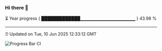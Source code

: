 ### Hi there 👋

⏳ Year progress { █████████████▁▁▁▁▁▁▁▁▁▁▁▁▁▁▁▁▁ } 43.98 %

---

⏰ Updated on Tue, 10 Jun 2025 12:33:12 GMT

![Progress Bar CI](https://github.com/liununu/liununu/workflows/Progress%20Bar%20CI/badge.svg)
